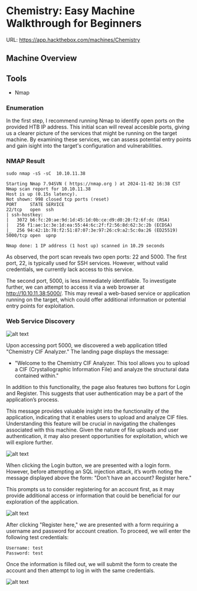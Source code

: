 # Chemistry: Easy Machine Walkthrough for Beginners

URL: https://app.hackthebox.com/machines/Chemistry

## Machine Overview

## Tools

- Nmap 


### Enumeration

In the first step, I recommend running Nmap to identify open ports on the provided HTB IP address. This initial scan will reveal accesible ports, giving us a clearer picture of the services that might be running on the target machine. By examining these services, we can assess potential entry points and gain isight into the target's configuration and vulnerabilities.

### NMAP Result

```
sudo nmap -sS -sC  10.10.11.38

Starting Nmap 7.94SVN ( https://nmap.org ) at 2024-11-02 16:38 CST
Nmap scan report for 10.10.11.38
Host is up (0.15s latency).
Not shown: 998 closed tcp ports (reset)
PORT     STATE SERVICE
22/tcp   open  ssh
| ssh-hostkey: 
|   3072 b6:fc:20:ae:9d:1d:45:1d:0b:ce:d9:d0:20:f2:6f:dc (RSA)
|   256 f1:ae:1c:3e:1d:ea:55:44:6c:2f:f2:56:8d:62:3c:2b (ECDSA)
|_  256 94:42:1b:78:f2:51:87:07:3e:97:26:c9:a2:5c:0a:26 (ED25519)
5000/tcp open  upnp

Nmap done: 1 IP address (1 host up) scanned in 10.29 seconds
```

As observed, the port scan reveals two open ports: 22 and 5000. The first port, 22, is typically used for SSH services. However, without valid credentials, we currently lack access to this service.

The second port, 5000, is less immediately identifiable. To investigate further, we can attempt to access it via a web browser at http://10.10.11.38:5000/. This may reveal a web-based service or application running on the target, which could offer additional information or potential entry points for exploitation.

### Web Service Discovery
![alt text](/HackTheBox/Machines/Chemistry/images/1.png)

Upon accessing port 5000, we discovered a web application titled "Chemistry CIF Analyzer." The landing page displays the message:

- "Welcome to the Chemistry CIF Analyzer. This tool allows you to upload a CIF (Crystallographic Information File) and analyze the structural data contained within."

In addition to this functionality, the page also features two buttons for Login and Register. This suggests that user authentication may be a part of the application’s process.

This message provides valuable insight into the functionality of the application, indicating that it enables users to upload and analyze CIF files. Understanding this feature will be crucial in navigating the challenges associated with this machine. Given the nature of file uploads and user authentication, it may also present opportunities for exploitation, which we will explore further.

![alt text](/images/2.png)

When clicking the Login button, we are presented with a login form. However, before attempting an SQL injection attack, it’s worth noting the message displayed above the form: "Don't have an account? Register here."

This prompts us to consider registering for an account first, as it may provide additional access or information that could be beneficial for our exploration of the application.

![alt text](/images/3.png)

After clicking "Register here," we are presented with a form requiring a username and password for account creation. To proceed, we will enter the following test credentials:

    Username: test
    Password: test

Once the information is filled out, we will submit the form to create the account and then attempt to log in with the same credentials.

![alt text](/images/4.png)
